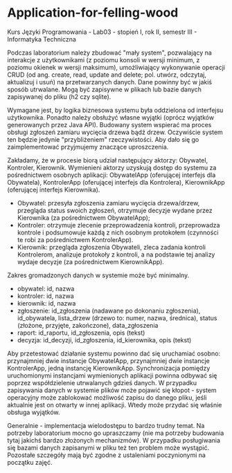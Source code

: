 # Application-for-felling-wood
Kurs Języki Programowania - Lab03 - stopień I, rok II, semestr III - Informatyka Techniczna

Podczas laboratorium należy zbudować "mały system", pozwalający na interakcje z użytkownikami (z poziomu konsoli w wersji minimum, z poziomu okienek w wersji maksimum), umożliwiający wykonywanie operacji CRUD (od ang. create, read, update and delete; pol. utwórz, odczytaj, aktualizuj i usuń) na przetwarzanych danych. Dane powinny być w jakiś sposób utrwalane. Mogą być zapisywne w plikach lub bazie danych zapisywanej do pliku (h2 czy sqlite).

Wymagane jest, by logika biznesowa systemu była oddzielona od interfejsu użytkownika. Ponadto należy obsłużyć własne wyjątki (oprócz wyjątków generowanych przez Java API).
Budowany system wspierać ma proces obsługi zgłoszeń zamiaru wycięcia drzewa bądź drzew. Oczywiście system ten będzie jedynie "przybliżeniem" rzeczywistości. Aby dało się go zaimplementować przyjmujemy znaczące uproszczenia.

Zakładamy, że w procesie biorą udział następujący aktorzy: Obywatel, Kontroler, Kierownik. Wymienieni aktorzy uzyskują dostęp do systemu za pośrednictwem osobnych aplikacji: ObywatelApp (oferującej interfejs dla Obywatela), KontrolerApp (oferującej interfejs dla Kontrolera), KierownikApp (oferującej interfejs Kierownika).
  - Obywatel: przesyła zgłoszenia zamiaru wycięcia drzewa/drzew, przegląda status swoich zgłoszeń, otrzymuje decyzje wydane przez Kierownika (za pośrednictwem ObywatelApp);
  - Kontroler: otrzymuje zlecenie przeprowadzenia kontroli, przeprowadza kontrole i podsumowuje każdą z nich osobnym protokołem (czynności te robi za pośrednictwem KontrolerApp).
  - Kierownik: przegląda zgłoszenia Obywateli, zleca zadania kontroli Kontrolerom, analizuje protokoły z kontroli, a na podstawie tej analizy wydaje decyzje (za pośrednictwem KierownikApp).

Zakres gromadzonych danych w systemie może być minimalny.
  - obywatel: id, nazwa
  - kontroler: id, nazwa
  - kierownik: id, nazwa
  - zgłoszenie: id_zgłoszenia (nadawane po dokonaniu zgłoszenia), id_obywatela, lista_drzew (drzewo to: numer, nazwa, średnica), status (złożone, przyjęte, zakończone), data_zgłoszenia
  - raport: id_raportu, id_zgłoszenia, opis (tekst)
  - decyzja: id_decyzji, id_zgłoszenia, id_kierownika, opis (tekst)

Aby przetestować działanie systemu powinno dać się uruchamiać osobno: przynajmniej dwie instancje ObywatelApp, przynajmniej dwie instancje KontrolerApp, jedną instancję KierownikApp.
Synchronizacja pomiędzy uruchomionymi instancjami wymienionych aplikacji powinna odbywać się poprzez współdzielenie utrwalanych gdzieś danych. W przypadku zapisywania danych w systemie plików może pojawić się kłopot - system operacyjny może zablokować możliwość zapisu do danego pliku, jeśli aktualnie jest on otwarty w innej aplikacji. Wtedy może przydać się właśnie obsługa wyjątków. 

Generalnie - implementacja wielodostępu to bardzo trudny temat. Na potrzeby laboratorium mocno go upraszczamy (nie ma potrzeby budowania tytaj jakichś bardzo złożonych mechanizmów). W przypadku posługiwania się bazami danych zapisanymi w pliku też ten problem może wystąpić.
Pozostałe szczegóły mają być zgodne z ustaleniami poczynionymi na początku zajęć.
